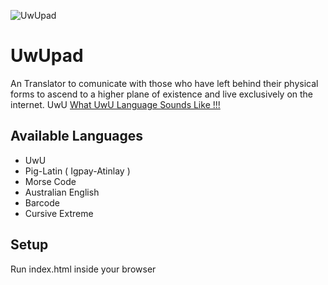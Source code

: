 ![UwUpad](https://raw.githubusercontent.com/Janmejay-Joshi/uwupad/main/assets/favicon.ico?raw=true)

# UwUpad
An Translator to comunicate with those who have left behind their physical forms to ascend to a higher plane of existence and live exclusively on the internet. UwU
[What UwU Language Sounds Like !!!](https://www.youtube.com/watch?v=7mBqm8uO4Cg)

## Available Languages
* UwU
* Pig-Latin ( Igpay-Atinlay )
* Morse Code
* Australian English
* Barcode
* Cursive Extreme

## Setup
Run index.html inside your browser
